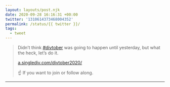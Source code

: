 ```yaml
---
layout: layouts/post.njk
date: 2020-09-28 16:16:31 +00:00
twitter: '1310614373468004352'
permalink: /status/{{ twitter }}/
tags: 
  - tweet
---
```


> Didn’t think [#divtober](https://twitter.com/hashtag/divtober) was going to happen until yesterday, but what the heck, let’s do it.
> 
> [a.singlediv.com/divtober2020/](https://a.singlediv.com/divtober2020/)
> 
> ☝️ If you want to join or follow along.

---
